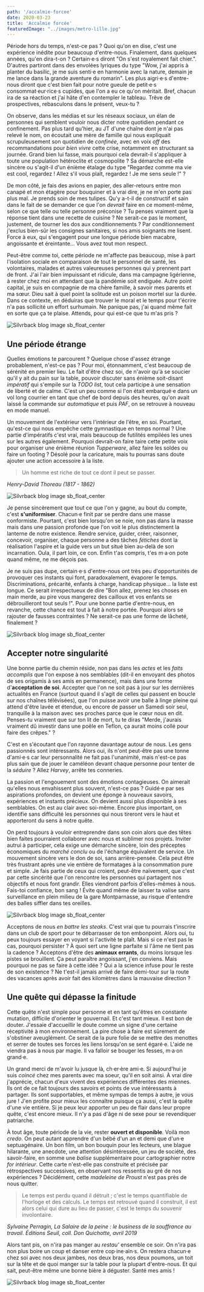 ```yaml
---
path: '/accalmie-forcee'
date: 2020-03-23
title: 'Accalmie forcée'
featuredImage: "../images/metro-lille.jpg"
---
```


Période hors du temps, n'est-ce pas ? Quoi qu'on en dise, c'est une expérience inédite pour beaucoup d'entre-nous. Finalement, dans quelques années, qu'en dira-t-on ? Certain·e·s diront "On s'est royalement fait chier.". D'autres partiront dans des envolées lyriques du type "Wow, j'ai appris à planter du basilic, je me suis senti·e en harmonie avec la nature, demain je me lance dans la grande aventure du romarin". Les plus aigri·e·s d'entre-nous diront que c'est bien fait pour notre gueule de petit·e·s consommat·eur·rice·s cupides, que l'on a eu ce qu'on méritait. Bref, chacun ira de sa réaction et j'ai hâte d'en contempler le tableau. Trêve de prospectives, rebasculons dans le présent, veux-tu ?

On observe, dans les médias et sur les réseaux sociaux, un élan de personnes qui semblent vouloir nous dicter notre quotidien pendant ce confinement. Pas plus tard qu'hier, au JT d'une chaîne dont je n'ai pas relevé le nom, on écoutait une mère de famille qui nous expliquait scrupuleusement son quotidien de *confinée*, avec en voix *off* des recommandations pour *bien vivre* cette crise, notamment en structurant sa journée. Grand bien lui fasse, mais pourquoi cela devrait-il s'appliquer à toute une population hétéroclite et cosmopolite ? Sa démarche est-elle sincère ou s'agit-il d'un énième étalage du type "Regardez comme ma vie est cool, regardez ! Allez s'il vous plaît, regardez ! Je me sens seule !" ? 

De mon côté, je fais des avions en papier, des aller-retours entre mon canapé et mon étagère pour bouquiner et à vrai dire, je ne m'en porte pas plus mal. Je prends soin de mes tulipes. Qu'y a-t-il de constructif et sain dans le fait de se demander ce que l'on *devrait* faire en ce moment-même, selon ce que telle ou telle personne préconise ? Tu penses vraiment que la réponse tient dans une recette de cuisine ? Ne serait-ce pas le moment, justement, de tourner les dos aux conditionnements ? Par conditionnement j'exclus bien-sûr les consignes sanitaires, si nos amis soignants me lisent. Force à eux, qui s'engagent pour une longue période bien macabre, angoissante et éreintante... Vous avez tout mon respect.

Peut-être comme toi, cette période ne m'affecte pas beaucoup, mise à part l'isolation sociale en comparaison de tout le personnel de santé, les volontaires, malades et autres valeureuses personnes qui y prennent part de front. J'ai l'air bien impuissant et ridicule, dans ma campagne ligérienne, à rester chez moi en attendant que la pandémie soit endiguée. Autre point capital, je suis en compagnie de ma chère famille, à savoir mes parents et ma sœur. Dieu sait à quel point la solitude est un poison mortel sur la durée. Dans ce contexte, en déduiras que trouver le moral et le temps pour t'écrire n'a pas sollicité un effort surhumain. Ne panique pas, j'ai quand même fait en sorte que ça te plaise. Attends, pour qui est-ce que tu m'as pris ?

![Silvrback blog image sb_float_center](https://silvrback.s3.amazonaws.com/uploads/25901a31-14e3-42ab-a449-e2aa9cb2e970/metro-lille.jpg)

## Une période étrange

Quelles émotions te parcourent ? Quelque chose d'assez étrange probablement, n'est-ce pas ? Pour moi, étonnamment, c'est beaucoup de sérénité en premier lieu. Le fait d'être chez soi, de n'avoir qu'à se soucier qu'il y ait du pain sur la table, pouvoir discuter sans énième soit-disant *impératif* qui s'empile sur la *TODO list*, tout cela participe à une sensation de liberté et de calme. C'est un peu comme si l'on était embarqué·e dans un vol long courrier en tant que chef de bord depuis des heures, qu'on avait laissé la commande sur *automatique* et puis *PAF*, on se retrouve à nouveau en mode manuel.

Un mouvement de l'extérieur vers l'intérieur de l'être, en soi. Pourtant, qu'est-ce qui nous empêche cette gymnastique en temps normal ? Une partie d'impératifs c'est vrai, mais beaucoup de futilités empilées les unes sur les autres également. Pourquoi devrait-on faire taire cette petite voix pour organiser une énième réunion *Tupperware*, allez faire les soldes ou faire un footing ? Désolé pour la caricature, mais tu pourras sans doute ajouter une action accessoire à la liste.

> Un homme est riche de tout ce dont il peut se passer.

*Henry-David Thoreau (1817 - 1862)*

![Silvrback blog image sb_float_center](https://silvrback.s3.amazonaws.com/uploads/690e92be-01fb-4beb-a434-5e940bb34477/montmartre-1.jpg)

Je pense sincèrement que tout ce que l'on y gagne, au bout du compte, c'est **s'uniformiser**. Chacun·e finit par se perdre dans une masse conformiste. Pourtant, c'est bien lorsqu'on se noie, non pas dans la masse mais dans une passion profonde que l'on voit le plus distinctement la lanterne de notre existence. Rendre service, guider, créer, raisonner, concevoir, organiser, chaque personne a des tâches *fétiches* dont la réalisation l'aspire et la guide vers un but situé bien au-delà de son incarnation. Oula, il part loin, ce con. Enfin t'as compris, t'es m·a·on pote quand même, ne me déçois pas.

Je ne suis pas dupe, certain·e·s d'entre-nous ont très peu d'opportunités de provoquer ces instants qui font, paradoxalement, évaporer le temps. Discriminations, précarité, enfants à charge, handicap physique... la liste est longue. Ce serait irrespectueux de dire "Bon allez, prenez les choses en main merde, au pire vous mangerez des cailloux et vos enfants se débrouilleront tout seuls !". Pour une bonne partie d'entre-nous, en revanche, cette chance est tout à fait à notre portée. Pourquoi alors se rajouter de fausses contraintes ? Ne serait-ce pas une forme de lâcheté, finalement ? 

![Silvrback blog image sb_float_center](https://silvrback.s3.amazonaws.com/uploads/690e92be-01fb-4beb-a434-5e940bb34477/orsay-1.jpg)

## Accepter notre singularité 

Une bonne partie du chemin réside, non pas dans les *actes* et les *faits accomplis* que l'on expose à nos semblables (dit-il en envoyant des photos de ses origamis à ses amis en permanence), mais dans une forme d'**acceptation de soi**. Accepter que l'on ne soit pas à jour sur les dernières actualités en France (surtout quand il s'agit de celles qui passent en boucle sur nos chaînes télévisées), que l'on puisse avoir une balle à linge pleine qui attend d'être lavée et étendue, ou encore de passer un Samedi soir seul, tranquille à la maison avec ses proches parce que le cœur nous en dit. Penses-tu vraiment que sur ton lit de mort, tu te diras "Merde, j'aurais vraiment dû investir dans une poêle en Teflon, ça aurait moins collé pour faire des crêpes." ?

C'est en s'écoutant que l'on rayonne davantage autour de nous. Les gens passionnés sont intéressants. Alors oui, ils n'ont peut-être pas une tonne d'ami·e·s car leur personnalité ne fait pas l'unanimité, mais n'est-ce pas plus sain que de jouer le caméléon devant chaque personne pour tenter de la *séduire* ? Allez *Harvey*, arrête tes conneries. 

La passion et l'engouement sont des émotions contagieuses. On aimerait qu'elles nous envahissent plus souvent, n'est-ce pas ? Guidé·e par ses aspirations profondes, on devient une éponge à nouveaux savoirs, expériences et instants précieux. On devient aussi plus disponible à ses semblables. On est au clair avec soi-même. Encore plus important, on identifie sans difficulté les personnes qui nous tireront vers le haut et apporteront du sens à notre quête.

On perd toujours à vouloir entreprendre dans son coin alors que des têtes bien faites pourraient collaborer avec nous et sublimer nos projets. Inviter autrui à participer, cela exige une démarche sincère, loin des préceptes économiques du *marché conclu* ou de l'échange équivalent de service. Un mouvement sincère vers le don de soi, sans arrière-pensée. Cela peut être très frustrant après une vie entière de formatages à la consommation pure et simple. Je fais partie de ceux qui croient, peut-être naïvement, que c'est par cette sincérité que l'on rencontre les personnes qui partagent nos objectifs et nous font grandir. Elles viendront parfois d'elles-mêmes à nous. Fais-toi confiance, bon sang ! Évite quand même de laisser ta valise sans surveillance en plein milieu de la gare Montparnasse, au risque d'entendre des balles siffler dans tes oreilles.

![Silvrback blog image sb_float_center](https://silvrback.s3.amazonaws.com/uploads/690e92be-01fb-4beb-a434-5e940bb34477/graff-fives.jpg)

Acceptons de nous *en battre les steaks*. C'est vrai que tu pourrais t'inscrire dans un club de sport pour te débarrasser de ton embonpoint. Alors oui, tu peux toujours essayer en voyant si l'activité te plaît. Mais si ce n'est pas le cas, pourquoi persister ? À quoi sert une ligne parfaite si l'âme ne tient pas la cadence ? Acceptons d'être des **animaux errants**, du moins lorsque les pistes se brouillent. Ça peut paraître angoissant, j'en conviens. Mais pourquoi ne pas se faire à cette idée ? Qui a la science infuse pour le reste de son existence ? Ne t'est-il jamais arrivé de faire demi-tour sur la route des vacances après avoir fait des kilomètres dans la mauvaise direction ?

## Une quête qui dépasse la finitude

Cette quête n'est simple pour personne et en tant qu'êtres en constante mutation, difficile d'orienter le gouvernail. Et c'est tant mieux. Il est bon de douter. J'essaie d'accueillir le doute comme un signe d'une certaine réceptivité à mon environnement. La pire chose à faire est sûrement de s'obstiner aveuglément. Ce serait de la pure folie de se mettre des menottes et serrer de toutes ses forces les liens lorsqu'on se sent égaré·e. L'aide ne viendra pas à nous par magie. Il va falloir se bouger les fesses, m·a·on grand·e.

Un grand merci de m'avoir lu jusque là, ch·er·ère ami·e. Si aujourd'hui je suis *coincé* chez mes parents avec ma soeur, qu'il en soit ainsi. À vrai dire j'apprécie, chacun d'eux vivent des expériences différentes des miennes. Ils ont de ce fait toujours des savoirs et points de vue intéressants à partager. Ils sont supportables, et même sympas de temps à autre, je vous jure ! J'en profite pour mieux les connaître puisque ça aussi, c'est la quête d'une vie entière. Si je peux leur apporter un peu de flair dans leur propre quête, c'est encore mieux. Il n'y a pas d'âge ni de sexe pour se revendiquer patriarche.

À tout âge, toute période de la vie, rester **ouvert et disponible**. Voilà mon *credo*. On peut autant apprendre d'un bébé d'un an et demi que d'un·e septuagénaire. Un bon film, un bon bouquin pour les lecteurs, une blague hilarante, une anecdote, une attention désintéressée, un jeu de société, des savoir-faire, en somme une *balise* supplémentaire pour cartographier notre *for intérieur*. Cette carte n'est-elle pas construite et précisée par rétrospectives successives, en observant nos ressentis au gré de nos expériences ? Décidément, cette *madeleine de Proust* n'est pas près de nous quitter.

> Le temps est perdu quand il détruit ; c'est le temps quantifiable de l'horloge et des calculs. Le temps est retrouvé quand il construit, il est alors celui qui dure au lieu de passer, c'est le temps du souvenir involontaire.

*Sylvaine Perragin, La Salaire de la peine : le business de la souffrance au travail. Éditions Seuil, coll. Don Quichotte, avril 2019*

Alors tant pis, on n'ira pas manger au *restau'* ensemble ce soir. On n'ira pas non plus boire un coup et danser entre cop·ine·ain·s. On restera chacun·e chez soi avec nos deux jambes, nos deux bras, nos deux poumons, un toit sur la tête et de quoi manger sur la table pour la plupart d'entre-nous. Et qui sait, peut-être même une bonne bière à déguster. Santé mes amis !

![Silvrback blog image sb_float_center](https://silvrback.s3.amazonaws.com/uploads/7d39a40d-5f8c-404e-9b7d-bf920587bc83/croissant.jpg)